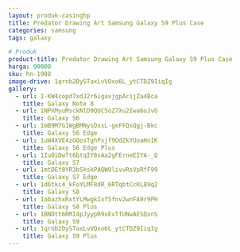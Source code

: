 ```yaml
---
layout: produk-casinghp
title: Predator Drawing Art Samsung Galaxy S9 Plus Case
categories: samsung
tags: galaxy

# Produk
product-title: Predator Drawing Art Samsung Galaxy S9 Plus Case
harga: 90000
sku: hn-1908
image-drive: 1qrnb2DySTaxLvVOxo6L_ytCTDZ9IiqIg
gallery:
  - url: 1-KW4copd7xdJ2r6igavjgpArijZa4Bca
    title: Galaxy Note 8
  - url: 1NPXMyuMsckNlD9QUC5oZ7Xu2Iwa6oJvO
    title: Galaxy S6
  - url: 1mB9M7G1WgBMNysDxsL-geFFQsQgj-Bkc
    title: Galaxy S6 Edge
  - url: 1uW4XVE4zGQosTghPxjf9OdZkYUoaHnIK
    title: Galaxy S6 Edge Plus
  - url: 1IuOiDwTt6btqIY8sAa2gFErneEIYA-_Q
    title: Galaxy S7
  - url: 1mtDEf0YR3bSkskPAQWOlivvRsVpRfF99
    title: Galaxy S7 Edge
  - url: 1d6tkc4_kFoYLMF8dR_6RTqbtCcKL89q2
    title: Galaxy S8
  - url: 1abazhxRxtYLMwgkIxf5fnv2wnFA9r9PH
    title: Galaxy S8 Plus
  - url: 1BNOtt6RMI4pJyypR9xEvTfUNwAESQxnS
    title: Galaxy S9
  - url: 1qrnb2DySTaxLvVOxo6L_ytCTDZ9IiqIg
    title: Galaxy S9 Plus
---
```

